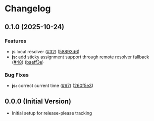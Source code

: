 # Changelog

## 0.1.0 (2025-10-24)


### Features

* js local resolver ([#32](https://github.com/spotify/confidence-resolver-rust/issues/32)) ([58893d6](https://github.com/spotify/confidence-resolver-rust/commit/58893d6610b56b5aa6a6250db9e9bb1af506497f))
* **js:** add sticky assignment support through remote resolver fallback ([#48](https://github.com/spotify/confidence-resolver-rust/issues/48)) ([baeff3e](https://github.com/spotify/confidence-resolver-rust/commit/baeff3ec39a084615012d961997949748285ac57))


### Bug Fixes

* **js:** correct current time ([#67](https://github.com/spotify/confidence-resolver-rust/issues/67)) ([260f5e3](https://github.com/spotify/confidence-resolver-rust/commit/260f5e3c937dad99e09db1795c6036f0647514c7))

## 0.0.0 (Initial Version)

* Initial setup for release-please tracking
